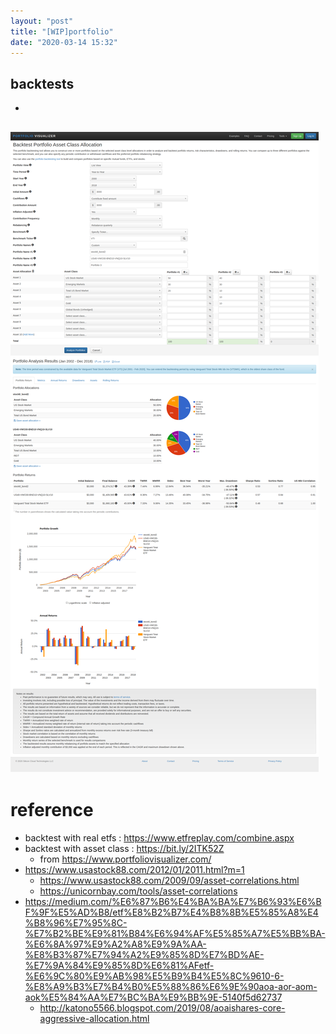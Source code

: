 ```yaml
---
layout: "post"
title: "[WIP]portfolio"
date: "2020-03-14 15:32"
---
```


## backtests
 -
![back test with total stocks](images/2020/03/screencapture-portfoliovisualizer-backtest-asset-class-allocation-2020-03-14-21_22_24.png)
---
# reference
 - backtest with real etfs : https://www.etfreplay.com/combine.aspx
 - backtest with asset class : https://bit.ly/2ITK52Z
   - from https://www.portfoliovisualizer.com/
 - https://www.usastock88.com/2012/01/2011.html?m=1
   - https://www.usastock88.com/2009/09/asset-correlations.html
   - https://unicornbay.com/tools/asset-correlations
- https://medium.com/%E6%87%B6%E4%BA%BA%E7%B6%93%E6%BF%9F%E5%AD%B8/etf%E8%B2%B7%E4%B8%8B%E5%85%A8%E4%B8%96%E7%95%8C-%E7%B2%BE%E9%81%B84%E6%94%AF%E5%85%A7%E5%BB%BA-%E6%8A%97%E9%A2%A8%E9%9A%AA-%E8%B3%87%E7%94%A2%E9%85%8D%E7%BD%AE-%E7%9A%84%E9%85%8D%E6%81%AFetf-%E6%9C%80%E9%AB%98%E5%B9%B4%E5%8C%9610-6-%E8%A9%B3%E7%B4%B0%E5%88%86%E6%9E%90aoa-aor-aom-aok%E5%84%AA%E7%BC%BA%E9%BB%9E-5140f5d62737
  - http://katono5566.blogspot.com/2019/08/aoaishares-core-aggressive-allocation.html
